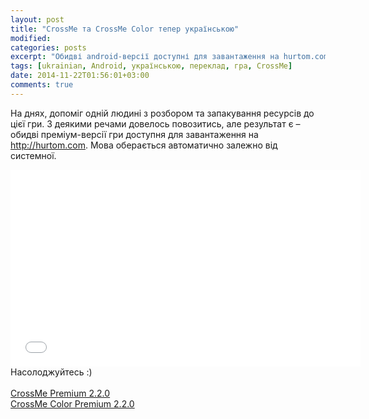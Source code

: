 ```yaml
---
layout: post
title: "CrossMe та CrossMe Color тепер українською"
modified:
categories: posts
excerpt: "Обидві android-версії доступні для завантаження на hurtom.com"
tags: [ukrainian, Android, українською, переклад, гра, CrossMe]
date: 2014-11-22T01:56:01+03:00
comments: true
---
```


На днях, допоміг одній людині з розбором та запакування ресурсів до цієї гри. З деякими речами довелось повозитись, але результат є – обидві преміум-версії гри доступня для завантаження на http://hurtom.com. Мова оберається автоматично залежно від системної.

<iframe width="560" height="315" src="//www.youtube.com/embed/6PBcGe3UKoE" frameborder="0" allowfullscreen></iframe>

<br/>
Насолоджуйтесь :) <br/>
<br/>
<a markdown="0" href="https://toloka.hurtom.com/viewtopic.php?t=60745" class="btn">CrossMe Premium 2.2.0</a> <br/>
<a markdown="0" href="https://toloka.hurtom.com/viewtopic.php?t=60750" class="btn">CrossMe Color Premium 2.2.0</a>